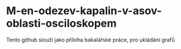 # M-en-odezev-kapalin-v-asov-oblasti-osciloskopem
Tento github slouží jako příloha bakalářské práce, pro ukládání grafů
